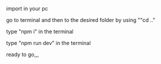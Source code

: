 import in your pc

go to terminal and then to the desired folder by using ""cd .."

type "npm i" in the terminal

type "npm run dev" in the terminal 

ready to go,,,
